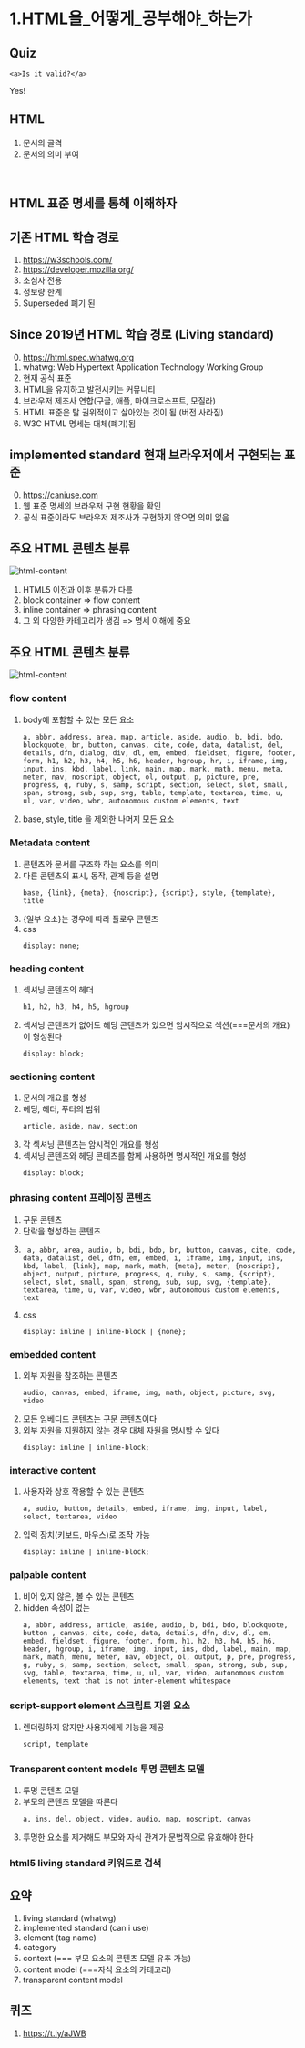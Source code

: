 # 1.HTML을_어떻게_공부해야_하는가

## Quiz
   ```
   <a>Is it valid?</a>
   ```
   Yes!

##  HTML
1. 문서의 골격
2. 문서의 의미 부여

<br>

## HTML 표준 명세를 통해 이해하자

## 기존 HTML 학습 경로
1. https://w3schools.com/
2. https://developer.mozilla.org/
3. 초심자 전용
4. 정보량 한계
5. Superseded 폐기 된

## Since 2019년 HTML 학습 경로 (Living standard)
0. https://html.spec.whatwg.org
1. whatwg: Web Hypertext Application Technology Working Group
2. 현재 공식 표준
3. HTML을 유지하고 발전시키는 커뮤니티
4. 브라우저 제조사 연합(구글, 애플, 마이크로소프트, 모질라)
5. HTML 표준은 탈 권위적이고 살아있는 것이 됨 (버전 사라짐)
6. W3C HTML 명세는 대체(폐기)됨
   

## implemented standard 현재 브라우저에서 구현되는 표준
0. https://caniuse.com
1. 웹 표준 명세의 브라우저 구현 현황을 확인
2. 공식 표준이라도 브라우저 제조사가 구현하지 않으면 의미 없음

## 주요 HTML 콘텐츠 분류
![html-content](./imgs/html-contents.png)
1. HTML5 이전과 이후 분류가 다름
2. block container => flow content
3. inline container => phrasing content
4. 그 외 다양한 카테고리가 생김 => 명세 이해에 중요

## 주요 HTML 콘텐츠 분류
![html-content](./imgs/html-content-details.png)
### flow content
1. body에 포함할 수 있는 모든 요소
   ```
   a, abbr, address, area, map, article, aside, audio, b, bdi, bdo, blockquote, br, button, canvas, cite, code, data, datalist, del, details, dfn, dialog, div, dl, em, embed, fieldset, figure, footer, form, h1, h2, h3, h4, h5, h6, header, hgroup, hr, i, iframe, img, input, ins, kbd, label, link, main, map, mark, math, menu, meta, meter, nav, noscript, object, ol, output, p, picture, pre, progress, q, ruby, s, samp, script, section, select, slot, small, span, strong, sub, sup, svg, table, template, textarea, time, u, ul, var, video, wbr, autonomous custom elements, text
   ```
2. base, style, title 을 제외한 나머지 모든 요소

### Metadata content
1. 콘텐츠와 문서를 구조화 하는 요소를 의미
2. 다른 콘텐츠의 표시, 동작, 관계 등을 설명
   ```
   base, {link}, {meta}, {noscript}, {script}, style, {template}, title
   ```
3. {일부 요소}는 경우에 따라 플로우 콘텐츠
4. css
   ```
   display: none;
   ```

### heading content
1. 섹셔닝 콘텐츠의 헤더
   ```
   h1, h2, h3, h4, h5, hgroup
   ```
2. 섹셔닝 콘텐츠가 없어도 헤딩 콘텐츠가 있으면 암시적으로 섹션(===문서의 개요)이 형성된다
   ```
   display: block;
   ```

### sectioning content
1. 문서의 개요를 형성
2. 헤딩, 헤더, 푸터의 범위
   ```
   article, aside, nav, section
   ```
3. 각 섹셔닝 콘텐츠는 암시적인 개요를 형성
4. 섹셔닝 콘텐츠와 헤딩 콘테츠를 함께 사용하면 명시적인 개요를 형성
   ```
   display: block;
   ```

### phrasing content 프레이징 콘텐츠
1. 구문 콘텐츠
2. 단락을 형성하는 콘텐츠
3. ```
    a, abbr, area, audio, b, bdi, bdo, br, button, canvas, cite, code, data, datalist, del, dfn, em, embed, i, iframe, img, input, ins, kbd, label, {link}, map, mark, math, {meta}, meter, {noscript}, object, output, picture, progress, q, ruby, s, samp, {script}, select, slot, small, span, strong, sub, sup, svg, {template}, textarea, time, u, var, video, wbr, autonomous custom elements, text
   ```
4. css   
   ```
   display: inline | inline-block | {none};
   ```

### embedded content
1. 외부 자원을 참조하는 콘텐츠
   ```
   audio, canvas, embed, iframe, img, math, object, picture, svg, video
   ```
3. 모든 임베디드 콘텐츠는 구문 콘텐츠이다
4. 외부 자원을 지원하지 않는 경우 대체 자원을 명시할 수 있다
   ```
   display: inline | inline-block;
   ```

### interactive content
1. 사용자와 상호 작용할 수 있는 콘텐츠
   ```
   a, audio, button, details, embed, iframe, img, input, label, select, textarea, video
   ```
2. 입력 장치(키보드, 마우스)로 조작 가능
   ```
   display: inline | inline-block;
   ```

### palpable content
1. 비어 있지 않은, 볼 수 있는 콘텐츠
2. hidden 속성이 없는
   ```
   a, abbr, address, article, aside, audio, b, bdi, bdo, blockquote, button , canvas, cite, code, data, details, dfn, div, dl, em, embed, fieldset, figure, footer, form, h1, h2, h3, h4, h5, h6, header, hgroup, i, iframe, img, input, ins, dbd, label, main, map, mark, math, menu, meter, nav, object, ol, output, p, pre, progress, g, ruby, s, samp, section, select, small, span, strong, sub, sup, svg, table, textarea, time, u, ul, var, video, autonomous custom elements, text that is not inter-element whitespace
   ```
   
### script-support element 스크립트 지원 요소
1. 렌더링하지 않지만 사용자에게 기능을 제공
   ```
   script, template
   ```

### Transparent content models 투명 콘텐츠 모델
1. 투명 콘텐츠 모델
2. 부모의 콘텐츠 모델을 따른다
    ```
    a, ins, del, object, video, audio, map, noscript, canvas
    ````
3. 투명한 요소를 제거해도 부모와 자식 관계가 문법적으로 유효해야 한다

### html5 living standard 키워드로 검색

## 요약
1. living standard (whatwg)
2. implemented standard (can i use)
3. element (tag name)
4. category
5. context (=== 부모 요소의 콘텐츠 모델 유추 가능)
6. content model (===자식 요소의 카테고리)
7. transparent content model

## 퀴즈
1. https://t.ly/aJWB

